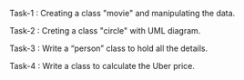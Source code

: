 Task-1 : Creating a class "movie" and manipulating the data.

Task-2 : Creting a class "circle" with UML diagram.

Task-3 : Write a “person” class to hold all the details.

Task-4 : Write a class to calculate the Uber price.